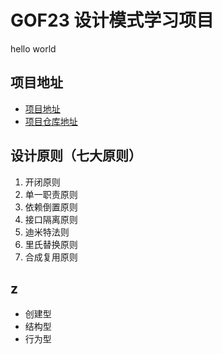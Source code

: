 # GOF23 设计模式学习项目
hello world

## 项目地址
- [项目地址](https://github.com/lijin8080/gof23)
- [项目仓库地址](https://github.com/lijin8080/gof23.git)

## 设计原则（七大原则）
 1. 开闭原则
 2. 单一职责原则
 3. 依赖倒置原则
 4. 接口隔离原则
 5. 迪米特法则
 6. 里氏替换原则
 7. 合成复用原则

## z
- 创建型
- 结构型
- 行为型





















